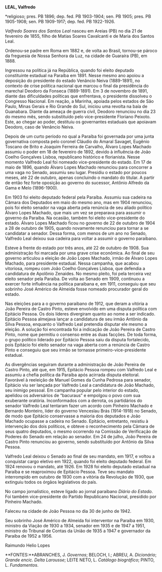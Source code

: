 **LEAL, Valfredo**

\*religioso; pres. PB 1896; dep. fed. PB 1903-1904; sen. PB 1905; pres.
PB 1905-1908; sen. PB 1909-1917; dep. fed. PB 1922-1926.

*Valfredo Soares dos Santos Leal* nasceu em Areias (PB) no dia 21 de
fevereiro de 1855, filho de Matias Soares Cavalcanti e de Maria dos
Santos Leal.

Ordenou-se padre em Roma em 1882 e, de volta ao Brasil, tornou-se pároco
da freguesia de Nossa Senhora da Luz, na cidade de Guaraíra (PB), em
1888.

Ingressou na política já na República, quando foi eleito deputado
constituinte estadual na Paraíba em 1891. Nesse mesmo ano apoiou a
deposição do presidente do estado Venâncio Neiva (1889-1891), no
contexto de crise política nacional que marcou o final da presidência do
marechal Deodoro da Fonseca (1889-1891). Em 3 de novembro de 1891,
diante das dificuldades políticas que enfrentava, o presidente dissolveu
o Congresso Nacional. Em reação, a Marinha, apoiada pelos estados de São
Paulo, Minas Gerais e Rio Grande do Sul, iniciou uma revolta na baía de
Guanabara. Diante da ameaça de guerra civil, Deodoro renunciou no dia 23
do mesmo mês, sendo substituído pelo vice-presidente Floriano Peixoto.
Este, ao chegar ao poder, destituiu os governantes estaduais que
apoiavam Deodoro, caso de Venâncio Neiva.

Depois de um curto período no qual a Paraíba foi governada por uma junta
governativa composta pelo coronel Cláudio do Amaral Savaget, Eugênio
Toscano de Brito e Joaquim Ferreira de Carvalho, Álvaro Lopes Machado
assumiu o poder em 18 de fevereiro de 1892, devido à influência de João
Coelho Gonçalves Lisboa, republicano histórico e florianista. Nesse
momento Valfredo Leal foi nomeado vice-presidente do estado. Em 17 de
maio de 1896, quando Álvaro Lopes Machado renunciou para concorrer a uma
vaga no Senado, assumiu seu lugar. Presidiu o estado por poucos meses,
até 22 de outubro, apenas concluindo o mandato do titular. A partir de
então fez forte oposição ao governo do sucessor, Antônio Alfredo da Gama
e Melo (1896-1900).

Em 1903 foi eleito deputado federal pela Paraíba. Assumiu sua cadeira na
Câmara dos Deputados em maio do mesmo ano, mas em 1904 renunciou, pois
foi eleito senador na vaga aberta pela renúncia de seu aliado político
Álvaro Lopes Machado, que mais um vez se preparava para assumir o
governo da Paraíba. Na ocasião, também foi eleito vice-presidente do
estado. Álvaro Lopes Machado ficou no governo de 22 de outubro de 1904 a
28 de outubro de 1905, quando novamente renunciou para tornar a se
candidatar a senador. Dessa forma, com menos de um ano no Senado,
Valfredo Leal deixou sua cadeira para voltar a assumir o governo
paraibano.

Esteve à frente do estado por três anos, até 22 de outubro de 1908. Sua
administração foi marcada por uma grave crise econômica. Ao final de seu
governo articulou a eleição de João Lopes Machado, irmão de Álvaro Lopes
Machado, para presidente estadual. Nessa campanha, que acabou vitoriosa,
rompeu com João Coelho Gonçalves Lisboa, que defendia a candidatura de
Apolônio Zenaides. No mesmo pleito, foi pela terceira vez eleito senador
pela Paraíba. De volta ao Senado em 1909, continuou a exercer forte
influência na política paraibana e, em 1911, conseguiu que seu sobrinho
José Américo de Almeida fosse nomeado procurador geral do estado.

Nas eleições para a o governo paraibano de 1912, que deram a vitória a
João Pereira de Castro Pinto, esteve envolvido em uma disputa política
com Epitácio Pessoa. Os dois líderes divergiram quanto ao nome a ser
indicado. Epitácio Pessoa almejava lançar a candidatura de seu irmão
Antônio da Silva Pessoa, enquanto o Valfredo Leal pretendia disputar ele
mesmo a eleição. A solução foi encontrada foi a indicação de João
Pereira de Castro Pinto, nome que permitiu o consenso entre as duas
facções. De toda forma, o grupo político liderado por Epitácio Pessoa
saiu da disputa fortalecido, pois Epitácio foi eleito senador na vaga
aberta com a renúncia de Castro Pinto e conseguiu que seu irmão se
tornasse primeiro-vice-presidente estadual.

As divergências seguiram durante a administração de João Pereira de
Castro Pinto, até que, em 1915, Epitácio Pessoa rompeu com Valfredo Leal
e assumiu a chefia política da Paraíba após acirrada disputa eleitoral.
Favorável à reeleição de Manuel Gomes da Cunha Pedrosa para senador,
Epitácio viu ser lançada por Valfredo Leal a candidatura de João
Machado, seu inimigo pessoal. Em campanha popular pelo interior do
estado, apelidou os adversários de “bacuraus” e empolgou o povo com sua
exuberante oratória. Inconformados com a derrota, os partidários do
senador Valfredo Leal tentaram fazer um acordo com Pinheiro Machado e
Bernardo Monteiro, líder do governo Venceslau Brás (1914-1918) no
Senado, de modo que Epitácio conservasse a maioria dos deputados e João
Machado ocupasse a cadeira no Senado. Epitácio, entretanto, resistiu à
intervenção dos dois políticos, e obteve o reconhecimento pela Câmara de
seus quatro deputados, o mesmo ocorrendo na Comissão de Verificação de
Poderes do Senado em relação ao senador. Em 24 de julho, João Pereira de
Castro Pinto renunciou ao governo, sendo substituído por Antônio da
Silva Pessoa.

Valfredo Leal deixou o Senado ao final de seu mandato, em 1917, e voltou
a conquistar cargo eletivo em 1922, quando foi eleito deputado federal.
Em 1924 renovou o mandato, até 1926. Em 1928 foi eleito deputado
estadual na Paraíba e se reaproximou de Epitácio Pessoa. Teve seu
mandato interrompido em outubro de 1930 com a vitória da Revolução de
1930, que extinguiu todos os órgãos legislativos do país.

No campo jornalístico, esteve ligado ao jornal paraibano *Diário do
Estado*. Foi também vice-presidente do Partido Republicano Nacional,
presidido por Pinheiro Machado.

Faleceu na cidade de João Pessoa no dia 30 de junho de 1942.

Seu sobrinho José Américo de Almeida foi interventor na Paraíba em 1930,
ministro da Viação de 1930 a 1934, senador em 1935 e de 1947 a 1951,
ministro do Tribunal de Contas da União de 1935 a 1947 e governador da
Paraíba de 1952 a 1956.

Raimundo Helio Lopes

**FONTES:**ABRANCHES, J. *Governos*; BELOCH, I.; ABREU, A. *Dicionário*;
*Grande encic. Delta Larousse*; LEITE NETO, L. *Catálogo biográfico*;
PINTO, L. *Fundamentos*.
